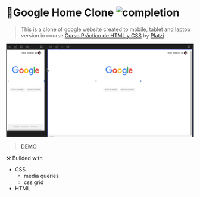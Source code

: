 # 🔎Google Home Clone ![completion](https://img.shields.io/badge/completion-100%25-blue)

>This is a clone of google website created to mobile, tablet and laptop version  in course [Curso Práctico de HTML y CSS](https://platzi.com/clases/html-practico/) by [Platzi](https://platzi.com/).

![google_clone.gif](/image/Clone_google.gif)

>[DEMO](#).

⚒ Builded with

- CSS
  -  media queries
  -  css grid
- HTML
